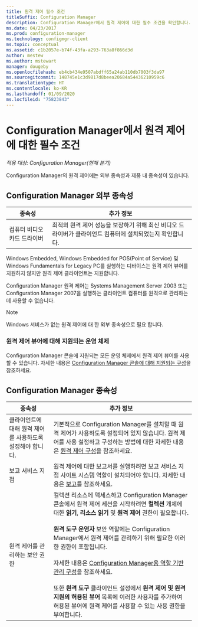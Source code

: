 ```yaml
---
title: 원격 제어 필수 조건
titleSuffix: Configuration Manager
description: Configuration Manager에서 원격 제어에 대한 필수 조건을 확인합니다.
ms.date: 04/23/2017
ms.prod: configuration-manager
ms.technology: configmgr-client
ms.topic: conceptual
ms.assetid: c1b2057e-b74f-43fa-a293-763a8f866d3d
author: mestew
ms.author: mstewart
manager: dougeby
ms.openlocfilehash: eb4cb434e9507abdff65a24ab110db7003f3da97
ms.sourcegitcommit: 148745e1c3d9817d8beea20684a54436210959c6
ms.translationtype: HT
ms.contentlocale: ko-KR
ms.lasthandoff: 01/09/2020
ms.locfileid: "75823843"
---
```

# <a name="prerequisites-for-remote-control-in-configuration-manager"></a>Configuration Manager에서 원격 제어에 대한 필수 조건

*적용 대상: Configuration Manager(현재 분기)*

Configuration Manager의 원격 제어에는 외부 종속성과 제품 내 종속성이 있습니다.  

## <a name="dependencies-external-to-configuration-manager"></a>Configuration Manager 외부 종속성  

|종속성|추가 정보|  
|----------------|----------------------|  
|컴퓨터 비디오 카드 드라이버|최적의 원격 제어 성능을 보장하기 위해 최신 비디오 드라이버가 클라이언트 컴퓨터에 설치되었는지 확인합니다.|  

 Windows Embedded, Windows Embedded for POS(Point of Service) 및 Windows Fundamentals for Legacy PC를 실행하는 디바이스는 원격 제어 뷰어를 지원하지 않지만 원격 제어 클라이언트는 지원합니다.  

 Configuration Manager 원격 제어는 Systems Management Server 2003 또는 Configuration Manager 2007을 실행하는 클라이언트 컴퓨터를 원격으로 관리하는 데 사용할 수 없습니다.  

> [!NOTE]  
>  Windows 서비스가 없는 원격 제어에 대 한 외부 종속성으로 필요 합니다.  

### <a name="supported-operating-systems-for-the-remote-control-viewer"></a>원격 제어 뷰어에 대해 지원되는 운영 체제  
Configuration Manager 콘솔에 지원되는 모든 운영 체제에서 원격 제어 뷰어를 사용할 수 있습니다. 자세한 내용은 [Configuration Manager 콘솔에 대해 지원되는 구성](../../../../core/plan-design/configs/supported-operating-systems-consoles.md)을 참조하세요.   

## <a name="configuration-manager-dependencies"></a>Configuration Manager 종속성  

|종속성|추가 정보|  
|----------------|----------------------|  
|클라이언트에 대해 원격 제어를 사용하도록 설정해야 합니다.|기본적으로 Configuration Manager를 설치할 때 원격 제어가 사용하도록 설정되어 있지 않습니다. 원격 제어를 사용 설정하고 구성하는 방법에 대한 자세한 내용은 [원격 제어 구성](../../../../core/clients/manage/remote-control/configuring-remote-control.md)을 참조하세요.|  
|보고 서비스 지점|원격 제어에 대한 보고서를 실행하려면 보고 서비스 지점 사이트 시스템 역할이 설치되어야 합니다. 자세한 내용은 [보고](../../../../core/servers/manage/reporting.md)를 참조하세요.|  
|원격 제어를 관리하는 보안 권한|컬렉션 리소스에 액세스하고 Configuration Manager 콘솔에서 원격 제어 세션을 시작하려면 **컬렉션** 개체에 대한 **읽기**, **리소스 읽기** 및 **원격 제어** 권한이 필요합니다.<br /><br /> **원격 도구 운영자** 보안 역할에는 Configuration Manager에서 원격 제어를 관리하기 위해 필요한 이러한 권한이 포함됩니다.<br /><br /> 자세한 내용은 [Configuration Manager용 역할 기반 관리 구성](../../../../core/servers/deploy/configure/configure-role-based-administration.md)을 참조하세요.<br /><br /> 또한 **원격 도구** 클라이언트 설정에서 **원격 제어 및 원격 지원의 허용된 뷰어** 목록에 이러한 사용자를 추가하여 허용된 뷰어에 원격 제어를 사용할 수 있는 사용 권한을 부여합니다.
